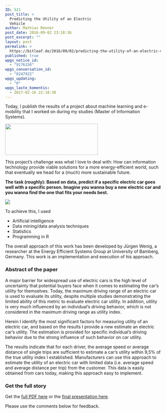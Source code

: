 ```yaml
---
ID: 521
post_title: >
  Predicting the Utility of an Electric
  Vehicle
author: Mathias Renner
post_date: 2016-09-02 23:18:36
post_excerpt: ""
layout: post
permalink: >
  https://bitleaf.de/2016/09/02/predicting-the-utility-of-an-electric-vehicle/
published: true
wpgs_notice_id:
  - "9176156"
wpgs_conversation_id:
  - "8247922"
wpgs_updating:
  - "0"
wpgs_laste_komentis:
  - 2017-02-16 22:18:38
---
```

Today, I publish the results of a project about machine learning and e-mobility that I worked on during my studies (Master of Information Systems).<!--more-->

<img class="progressiveMedia-image js-progressiveMedia-image aligncenter" src="https://cdn-images-1.medium.com/max/800/1*niM7fPGLfWG7B1BBKWGDSw.png" width="300" height="101" data-src="https://cdn-images-1.medium.com/max/800/1*niM7fPGLfWG7B1BBKWGDSw.png" />

<p id="5cd4" class="graf graf--p graf-after--figure">This project’s challenge was what I love to deal with: How can information technology provide viable solutions for a more energy-efficient world, such that eventually we head for a (much) more sustainable future.</p>

<p id="7307" class="graf graf--p graf-after--p"><strong class="markup--strong markup--p-strong">The task (roughly): Based on data, predict if a specific electric car goes well with a specific person. Imagine you wanna buy a new electric car and you wanna find the one that fits your needs best.</strong></p>

<p class="graf graf--p graf-after--p"><img class="progressiveMedia-image js-progressiveMedia-image aligncenter" src="https://cdn-images-1.medium.com/max/800/1*C03PLgs7awmlFx3atiskTA.png" data-src="https://cdn-images-1.medium.com/max/800/1*C03PLgs7awmlFx3atiskTA.png" /></p>

<p id="39ba" class="graf graf--p graf-after--figure">To achieve this, I used</p>

<ul class="postList">
    <li id="68ea" class="graf graf--li graf-after--p">Artificial intelligence</li>
    <li id="71bd" class="graf graf--li graf-after--li">Data mining/data analysis techniques</li>
    <li id="731b" class="graf graf--li graf-after--li">Statistics</li>
    <li id="328e" class="graf graf--li graf-after--li">Programming in R</li>
</ul>

<p id="33cf" class="graf graf--p graf-after--li">The overall approach of this work has been developed by Jürgen Wenig, a researcher at the Energy Efficient Systems Group at University of Bamberg, Germany. This work is an implementation and execution of his approach.</p>

<h3 id="9790" class="graf graf--h3 graf-after--p"><strong class="markup--strong markup--h3-strong">Abstract of the paper</strong></h3>

<p id="418f" class="graf graf--p graf-after--h3">A major barrier for widespread use of electric cars is the high level of uncertainty that potential buyers face when it comes to estimating the car’s utility for themselves. Today, the maximum driving range of an electric car is used to evaluate its utility, despite multiple studies demonstrating the limited ability of this metric to evaluate electric car utility.
In addition, utility is very much influenced by an individual’s driving behavior, which is not considered in the maximum driving range as utility index.</p>

<p id="4c6d" class="graf graf--p graf-after--p">Herein I identify the most significant factors for measuring utility of an electric car, and based on the results I provide a new estimate an electric car’s utility. The estimation is provided for specific individual’s driving behavior due to the strong influence of such behavior on car utility.</p>

<p id="6b4a" class="graf graf--p graf-after--p">The results indicate that for each driver, the average speed or average distance of single trips are sufficient to estimate a car’s utility within 9,5% of the true utility index I established. Manufacturers can use this approach to estimate the utility of an electric car with limited data (i.e. average speed and average distance per trip) from the customer. This data is easily obtained from cars today, making this approach easy to implement.</p>

<h3 id="7adc" class="graf graf--h3 graf-after--p"><strong>Get the full story</strong></h3>

<p id="d032" class="graf graf--p graf-after--h3">Get the <a class="markup--anchor markup--p-anchor" href="http://mathias-renner.de/pub-docs/Predicting_the_Utility_of_an_Electric_Vehicle.pdf" target="_blank" rel="nofollow noopener" data-href="http://mathias-renner.de/pub-docs/Predicting_the_Utility_of_an_Electric_Vehicle.pdf">full PDF here</a> or the <a class="markup--anchor markup--p-anchor" href="http://mathias-renner.de/pub-docs/Mathias_Renner_Predict_Utility_E-Cars_EESYS.pdf" target="_blank" rel="nofollow noopener" data-href="http://mathias-renner.de/pub-docs/Mathias_Renner_Predict_Utility_E-Cars_EESYS.pdf">final presentation here</a>.</p>

<p id="635b" class="graf graf--p graf-after--p graf--trailing">Please use the comments below for feedback.</p>